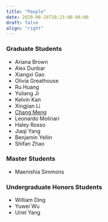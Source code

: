 ```yaml
---
title: "People"
date: 2020-08-16T10:23:08-04:00
draft: false
align: "right"
---
```


### Graduate Students
- Ariana Brown 
- Alex Dunbar
- Xiangxi Gao
- Olivia Greathouse
- Ru Huang
- Yuliang Ji
- Kelvin Kan
- Xingjian Li
- [Chang Meng](https://sites.google.com/view/changmeng/home)
- Leonardo Molinari
- Haley Rosso
- Jiaqi Yang
- Benjamin Yellin 
- Shifan Zhao

### Master Students
- Maenishia Simmons

### Undergraduate Honors Students
- William Ding
- Yuwei Wu
- Uriel Yang
